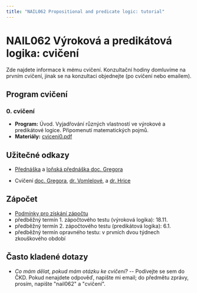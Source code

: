 ```yaml
---
title: "NAIL062 Propositional and predicate logic: tutorial"
---
```


# NAIL062 Výroková a predikátová logika: cvičení

Zde najdete informace k mému cvičení. Konzultační hodiny domluvíme na prvním cvičení, jinak se na konzultaci objednejte (po cvičení nebo emailem).

## Program cvičení


### 0. cvičení

* **Program:** Úvod. Vyjadřování různých vlastností ve výrokové a predikátové logice. Připomenutí matematických pojmů.
* **Materiály:** [cviceni0.pdf](files/cviceni0.pdf)


## Užitečné odkazy

* [Přednáška](https://jbulin.github.io/teaching/fall/nail062/) a [loňská přednáška doc. Gregora](http://ktiml.mff.cuni.cz/~gregor/logika/index.html)

* Cvičení [doc. Gregora](http://ktiml.mff.cuni.cz/~gregor/logika2019/cviceni.html), [dr. Vomlelové](http://ktiml.mff.cuni.cz/~marta/logika.html), a [dr. Hrice](http://ktiml.mff.cuni.cz/~hric/vyuka/prikl_vpl.htm)


## Zápočet

* [Podmínky pro získání zápočtu](files/zapocet.txt)
* předběžný termín 1. zápočtového testu (výroková logika): 18.11.
* předběžný termín 2. zápočtového testu (predikátová logika): 6.1.
* předběžný termín opravného testu: v prvních dvou týdnech zkouškového období


## Často kladené dotazy

* _Co mám dělat, pokud mám otázku ke cvičení?_ -- Podívejte se sem do ČKD. Pokud nenajdete odpověď, napište mi email; do předmětu zprávy, prosím, napište "nail062" a 
"cvičení".